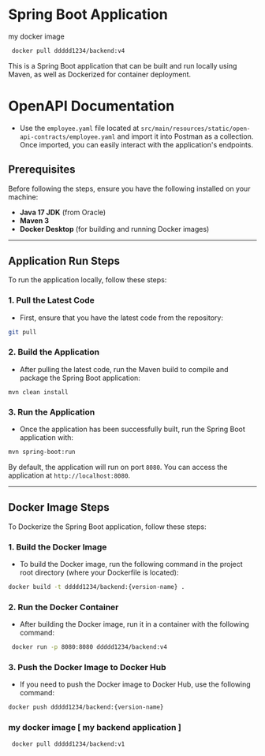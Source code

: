 # Spring Boot Application
my docker image  
```bash
 docker pull ddddd1234/backend:v4
```

This is a Spring Boot application that can be built and run locally using Maven, as well as Dockerized for container deployment.

# OpenAPI Documentation

- Use the `employee.yaml` file located at `src/main/resources/static/open-api-contracts/employee.yaml` and import it into Postman as a collection. Once imported, you can easily interact with the application's endpoints.


## Prerequisites

Before following the steps, ensure you have the following installed on your machine:

- **Java 17 JDK** (from Oracle)
- **Maven 3**
- **Docker Desktop** (for building and running Docker images)

---

## Application Run Steps

To run the application locally, follow these steps:

### 1. **Pull the Latest Code**
   - First, ensure that you have the latest code from the repository:
   ```bash
   git pull
   ```

### 2. **Build the Application**
   - After pulling the latest code, run the Maven build to compile and package the Spring Boot application:
   ```
   mvn clean install
   ```

### 3. **Run the Application**
   - Once the application has been successfully built, run the Spring Boot application with:
   ```bash
   mvn spring-boot:run
   ```
   By default, the application will run on port `8080`. You can access the application at `http://localhost:8080`.

---

## Docker Image Steps

To Dockerize the Spring Boot application, follow these steps:

### 1. **Build the Docker Image**
   - To build the Docker image, run the following command in the project root directory (where your Dockerfile is located):
   ```bash
   docker build -t ddddd1234/backend:{version-name} .
   ```

### 2. **Run the Docker Container**
   - After building the Docker image, run it in a container with the following command:
   ```bash
    docker run -p 8080:8080 ddddd1234/backend:v4
   ```

### 3. **Push the Docker Image to Docker Hub**
   - If you need to push the Docker image to Docker Hub, use the following command:
   ```bash
   docker push ddddd1234/backend:{version-name}
   ```

### my docker image   [ my backend application ] 
```bash
 docker pull ddddd1234/backend:v1
```



